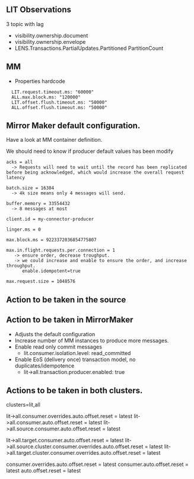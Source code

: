 


## LIT Observations
3 topic with lag
- visibility.ownership.document
- visibility.ownership.envelope
- LENS.Transactions.PartialUpdates.Partitioned PartitionCount


## MM 

- Properties hardcode
```
  LIT.request.timeout.ms: "60000"
  ALL.max.block.ms: "120000"
  LIT.offset.flush.timeout.ms: "50000"
  ALL.offset.flush.timeout.ms: "50000"
```

## Mirror Maker default configuration.

Have a look at MM container definition.

We should need to know if producer default values has been modify

    acks = all
      -> Requests will need to wait until the record has been replicated before being acknowledged, which would increase the overall request latency

    batch.size = 16384
      -> 4k size means only 4 messages will send.
    
    buffer.memory = 33554432
      -> 8 messages at most
    
    client.id = my-connector-producer
    
    linger.ms = 0
    
    max.block.ms = 9223372036854775807
    
    max.in.flight.requests.per.connection = 1
       -> ensure order, decrease troughput.
       -> we could increase and enable to ensure the order, and increase throughput.
          enable.idempotent=true

    max.request.size = 1048576



  



## Action to be taken in the source





## Action to be taken in MirrorMaker

- Adjusts the default configuration
- Increase number of MM instances to produce more messages.
- Enable read only commit messages
  - lit.consumer.isolation.level: read_committed
- Enable EoS (delivery once) transaction model, no duplicates/idempotence 
  - lit->all.transaction.producer.enabled: true




## Actions to be taken in both clusters.

clusters=lit,all

lit->all.consumer.overrides.auto.offset.reset = latest
lit->all.consumer.auto.offset.reset = latest
lit->all.source.consumer.auto.offset.reset = latest


lit->all.target.consumer.auto.offset.reset = latest
lit->all.source.cluster.consumer.overrides.auto.offset.reset = latest
lit->all.target.cluster.consumer.overrides.auto.offset.reset = latest


consumer.overrides.auto.offset.reset = latest
consumer.auto.offset.reset = latest
auto.offset.reset = latest

